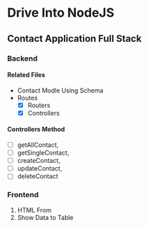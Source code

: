 # Drive Into NodeJS

## Contact Application Full Stack

### Backend
#### Related Files
* Contact Modle Using Schema
* Routes 
    - [x] Routers
    - [x] Controllers

#### Controllers Method
- [ ] getAllContact, 
- [ ] getSingleContact, 
- [ ] createContact, 
- [ ] updateContact, 
- [ ] deleteContact

### Frontend
01. HTML From
02. Show Data to Table